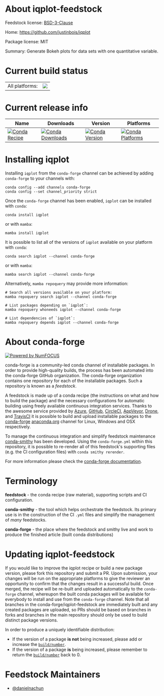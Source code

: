 About iqplot-feedstock
======================

Feedstock license: [BSD-3-Clause](https://github.com/conda-forge/iqplot-feedstock/blob/main/LICENSE.txt)

Home: https://github.com/justinbois/iqplot

Package license: MIT

Summary: Generate Bokeh plots for data sets with one quantitative variable.

Current build status
====================


<table><tr><td>All platforms:</td>
    <td>
      <a href="https://dev.azure.com/conda-forge/feedstock-builds/_build/latest?definitionId=25119&branchName=main">
        <img src="https://dev.azure.com/conda-forge/feedstock-builds/_apis/build/status/iqplot-feedstock?branchName=main">
      </a>
    </td>
  </tr>
</table>

Current release info
====================

| Name | Downloads | Version | Platforms |
| --- | --- | --- | --- |
| [![Conda Recipe](https://img.shields.io/badge/recipe-iqplot-green.svg)](https://anaconda.org/conda-forge/iqplot) | [![Conda Downloads](https://img.shields.io/conda/dn/conda-forge/iqplot.svg)](https://anaconda.org/conda-forge/iqplot) | [![Conda Version](https://img.shields.io/conda/vn/conda-forge/iqplot.svg)](https://anaconda.org/conda-forge/iqplot) | [![Conda Platforms](https://img.shields.io/conda/pn/conda-forge/iqplot.svg)](https://anaconda.org/conda-forge/iqplot) |

Installing iqplot
=================

Installing `iqplot` from the `conda-forge` channel can be achieved by adding `conda-forge` to your channels with:

```
conda config --add channels conda-forge
conda config --set channel_priority strict
```

Once the `conda-forge` channel has been enabled, `iqplot` can be installed with `conda`:

```
conda install iqplot
```

or with `mamba`:

```
mamba install iqplot
```

It is possible to list all of the versions of `iqplot` available on your platform with `conda`:

```
conda search iqplot --channel conda-forge
```

or with `mamba`:

```
mamba search iqplot --channel conda-forge
```

Alternatively, `mamba repoquery` may provide more information:

```
# Search all versions available on your platform:
mamba repoquery search iqplot --channel conda-forge

# List packages depending on `iqplot`:
mamba repoquery whoneeds iqplot --channel conda-forge

# List dependencies of `iqplot`:
mamba repoquery depends iqplot --channel conda-forge
```


About conda-forge
=================

[![Powered by
NumFOCUS](https://img.shields.io/badge/powered%20by-NumFOCUS-orange.svg?style=flat&colorA=E1523D&colorB=007D8A)](https://numfocus.org)

conda-forge is a community-led conda channel of installable packages.
In order to provide high-quality builds, the process has been automated into the
conda-forge GitHub organization. The conda-forge organization contains one repository
for each of the installable packages. Such a repository is known as a *feedstock*.

A feedstock is made up of a conda recipe (the instructions on what and how to build
the package) and the necessary configurations for automatic building using freely
available continuous integration services. Thanks to the awesome service provided by
[Azure](https://azure.microsoft.com/en-us/services/devops/), [GitHub](https://github.com/),
[CircleCI](https://circleci.com/), [AppVeyor](https://www.appveyor.com/),
[Drone](https://cloud.drone.io/welcome), and [TravisCI](https://travis-ci.com/)
it is possible to build and upload installable packages to the
[conda-forge](https://anaconda.org/conda-forge) [anaconda.org](https://anaconda.org/)
channel for Linux, Windows and OSX respectively.

To manage the continuous integration and simplify feedstock maintenance
[conda-smithy](https://github.com/conda-forge/conda-smithy) has been developed.
Using the ``conda-forge.yml`` within this repository, it is possible to re-render all of
this feedstock's supporting files (e.g. the CI configuration files) with ``conda smithy rerender``.

For more information please check the [conda-forge documentation](https://conda-forge.org/docs/).

Terminology
===========

**feedstock** - the conda recipe (raw material), supporting scripts and CI configuration.

**conda-smithy** - the tool which helps orchestrate the feedstock.
                   Its primary use is in the construction of the CI ``.yml`` files
                   and simplify the management of *many* feedstocks.

**conda-forge** - the place where the feedstock and smithy live and work to
                  produce the finished article (built conda distributions)


Updating iqplot-feedstock
=========================

If you would like to improve the iqplot recipe or build a new
package version, please fork this repository and submit a PR. Upon submission,
your changes will be run on the appropriate platforms to give the reviewer an
opportunity to confirm that the changes result in a successful build. Once
merged, the recipe will be re-built and uploaded automatically to the
`conda-forge` channel, whereupon the built conda packages will be available for
everybody to install and use from the `conda-forge` channel.
Note that all branches in the conda-forge/iqplot-feedstock are
immediately built and any created packages are uploaded, so PRs should be based
on branches in forks and branches in the main repository should only be used to
build distinct package versions.

In order to produce a uniquely identifiable distribution:
 * If the version of a package **is not** being increased, please add or increase
   the [``build/number``](https://docs.conda.io/projects/conda-build/en/latest/resources/define-metadata.html#build-number-and-string).
 * If the version of a package **is** being increased, please remember to return
   the [``build/number``](https://docs.conda.io/projects/conda-build/en/latest/resources/define-metadata.html#build-number-and-string)
   back to 0.

Feedstock Maintainers
=====================

* [@danielnachun](https://github.com/danielnachun/)

